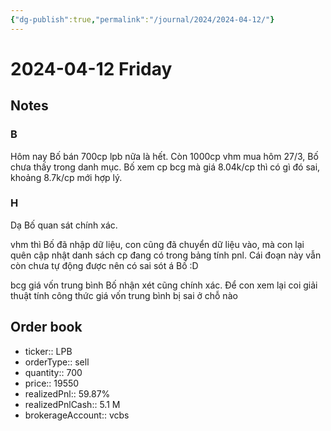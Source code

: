 ```yaml
---
{"dg-publish":true,"permalink":"/journal/2024/2024-04-12/"}
---
```


# 2024-04-12 Friday

## Notes

### B

Hôm nay Bố bán 700cp lpb nữa là hết.
Còn 1000cp vhm mua hôm 27/3, Bố chưa thấy trong danh mục.
Bố xem cp bcg mà giá 8.04k/cp thì có gì đó sai, khoảng 8.7k/cp mới hợp lý.

### H

Dạ Bố quan sát chính xác.

vhm thì Bố đã nhập dữ liệu, con cũng đã chuyển dữ liệu vào, mà con lại quên cập nhật danh sách cp đang có trong bảng tính pnl. Cái đoạn này vẫn còn chưa tự động được nên có sai sót á Bố :D

bcg giá vốn trung bình Bố nhận xét cũng chính xác. Để con xem lại coi giải thuật tính công thức giá vốn trung bình bị sai ở chỗ nào

## Order book

- ticker:: LPB
- orderType:: sell
- quantity:: 700
- price:: 19550
- realizedPnl:: 59.87%
- realizedPnlCash:: 5.1 M
- brokerageAccount:: vcbs

